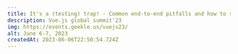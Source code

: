 ```yaml
---
title: It's a (testing) trap! - Common end-to-end pitfalls and how to solve them
description: Vue.js global summit'23
img: https://events.geekle.us/vuejs23/
alt: June 6-7, 2023
createdAt: 2023-06-06T22:50:54.724Z
---
```

